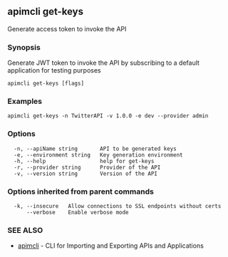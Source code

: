 ## apimcli get-keys

Generate access token to invoke the API

### Synopsis


Generate JWT token to invoke the API by subscribing to a default application for testing purposes

```
apimcli get-keys [flags]
```

### Examples

```
apimcli get-keys -n TwitterAPI -v 1.0.0 -e dev --provider admin
```

### Options

```
  -n, --apiName string       API to be generated keys
  -e, --environment string   Key generation environment
  -h, --help                 help for get-keys
  -r, --provider string      Provider of the API
  -v, --version string       Version of the API
```

### Options inherited from parent commands

```
  -k, --insecure   Allow connections to SSL endpoints without certs
      --verbose    Enable verbose mode
```

### SEE ALSO
* [apimcli](apimcli.md)	 - CLI for Importing and Exporting APIs and Applications

